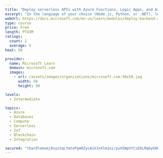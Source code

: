 ```yaml
---
title: "Deploy serverless APIs with Azure Functions, Logic Apps, and Azure SQL Database"
excerpt: "In the language of your choice (Node.js, Python, or .NET), learn how to deploy an Azure Function that adds real-time data to an Azure SQL Database and triggers an Azure Logic App for notifications, all with GitHub Actions for CI/CD."
webUrl: https://docs.microsoft.com/en-us/learn/modules/deploy-backend-apis/
type: course
price: Free
length: PT43M
ratings:
  count: 2
  average: 5
heat: 50

provider:
  name: Microsoft Learn
  domain: microsoft.com
  images:
    - url: /assets/images/organizations/microsoft.com-50x50.jpg
      width: 50
      height: 50

levels:
  - Intermediate

topics:
  - Azure
  - Databases
  - Compute
  - Serverless
  - IoT
  - Blockchain
  - Integration

secured: "tbarOlemumj0oyiSqLYmtoPgm0ZycAik1nXlm1ni/puXSWphYCsE6LMq6yGHPHABdm1CewtVMUYePdUGzdGX7dT3AKAt14GmEmu1fe4L+42tsydXxzeNzKcPa0J99FQxHvQa/DzT0WWoyXwy+WZKvpxsqf54B00HfX2GTvhtilsqG+/mff1Y3PKhXV1HSEAVE9IhG2pWIr4KHGSwlyD6awY284TGR5m+3wDIIgBxeW6CNjV76MGtyYgce1q2SRh8N6bX66VK1UBnaQLJx1OobV1an1scwCL3h8M/8ZD8xLYySRaCk/GDhM9AcCBTQAJqfildWirBOkHMnTixdeq+YRpZ0CQ5rI2CmZuFaWi11GmH8/m8xwNBHucw/4HN8v4dJ4PJKZBVjLYKAQ/3lo9Q5GF8pyYagDftO35LqZok/a8=;2hAbaLszQ5n0L2GsFrpPmg=="
---
```


